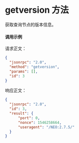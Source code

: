 # getversion 方法

获取查询节点的版本信息。

#### 调用示例

请求正文：

```json
{
  "jsonrpc": "2.0",
  "method": "getversion",
  "params": [],
  "id": 3
}
```

响应正文：

```json
{
  "jsonrpc": "2.0",
  "id": 3,
  "result": {
      "port": 0,
      "nonce": 1546258664,
      "useragent": "/NEO:2.7.5/"
  }
}
```